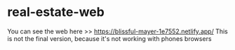 # real-estate-web
You can see the web here >>  https://blissful-mayer-1e7552.netlify.app/
This is not the final version, because it's not working with phones browsers
